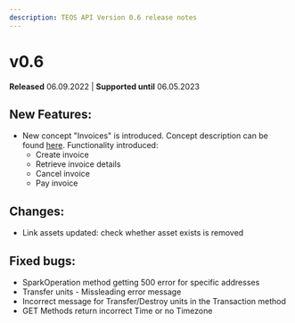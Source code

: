 ```yaml
---
description: TEOS API Version 0.6 release notes
---
```


# v0.6

**Released** 06.09.2022 | **Supported until** 06.05.2023

## New Features:

* New concept "Invoices" is introduced. Concept description can be found [here](../using-the-teos-api/concepts/invoice.md). Functionality introduced:
  * Create invoice
  * Retrieve invoice details
  * Cancel invoice
  * Pay invoice

## Changes:

* Link assets updated: check whether asset exists is removed

## Fixed bugs:

* SparkOperation method getting 500 error for specific addresses
* Transfer units - Missleading error message
* Incorrect message for Transfer/Destroy units in the Transaction method
* GET Methods return incorrect Time or no Timezone

